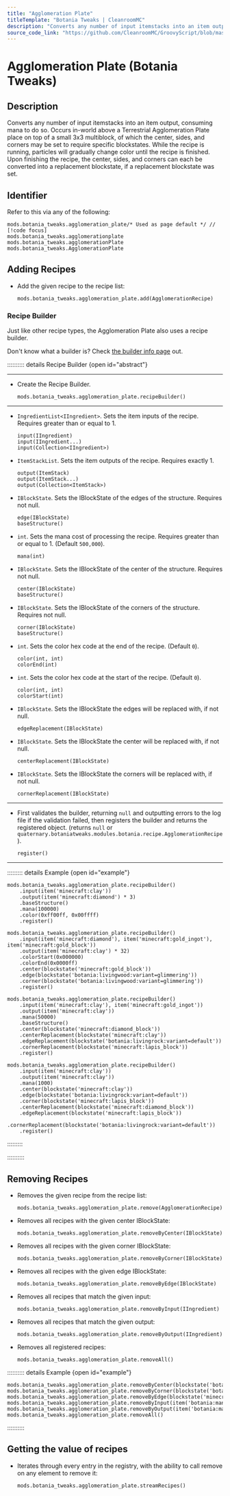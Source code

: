 ```yaml
---
title: "Agglomeration Plate"
titleTemplate: "Botania Tweaks | CleanroomMC"
description: "Converts any number of input itemstacks into an item output, consuming mana to do so. Occurs in-world above a Terrestrial Agglomeration Plate place on top of a small 3x3 multiblock, of which the center, sides, and corners may be set to require specific blockstates. While the recipe is running, particles will gradually change color until the recipe is finished. Upon finishing the recipe, the center, sides, and corners can each be converted into a replacement blockstate, if a replacement blockstate was set."
source_code_link: "https://github.com/CleanroomMC/GroovyScript/blob/master/src/main/java/com/cleanroommc/groovyscript/compat/mods/botaniatweaks/AgglomerationPlate.java"
---
```


# Agglomeration Plate (Botania Tweaks)

## Description

Converts any number of input itemstacks into an item output, consuming mana to do so. Occurs in-world above a Terrestrial Agglomeration Plate place on top of a small 3x3 multiblock, of which the center, sides, and corners may be set to require specific blockstates. While the recipe is running, particles will gradually change color until the recipe is finished. Upon finishing the recipe, the center, sides, and corners can each be converted into a replacement blockstate, if a replacement blockstate was set.

## Identifier

Refer to this via any of the following:

```groovy:no-line-numbers {1}
mods.botania_tweaks.agglomeration_plate/* Used as page default */ // [!code focus]
mods.botania_tweaks.agglomerationplate
mods.botania_tweaks.agglomerationPlate
mods.botania_tweaks.AgglomerationPlate
```


## Adding Recipes

- Add the given recipe to the recipe list:

    ```groovy:no-line-numbers
    mods.botania_tweaks.agglomeration_plate.add(AgglomerationRecipe)
    ```


### Recipe Builder

Just like other recipe types, the Agglomeration Plate also uses a recipe builder.

Don't know what a builder is? Check [the builder info page](../../getting_started/builder.md) out.

:::::::::: details Recipe Builder {open id="abstract"}

---

- Create the Recipe Builder.

    ```groovy:no-line-numbers
    mods.botania_tweaks.agglomeration_plate.recipeBuilder()
    ```

---

- `IngredientList<IIngredient>`. Sets the item inputs of the recipe. Requires greater than or equal to 1.

    ```groovy:no-line-numbers
    input(IIngredient)
    input(IIngredient...)
    input(Collection<IIngredient>)
    ```

- `ItemStackList`. Sets the item outputs of the recipe. Requires exactly 1.

    ```groovy:no-line-numbers
    output(ItemStack)
    output(ItemStack...)
    output(Collection<ItemStack>)
    ```

- `IBlockState`. Sets the IBlockState of the edges of the structure. Requires not null.

    ```groovy:no-line-numbers
    edge(IBlockState)
    baseStructure()
    ```

- `int`. Sets the mana cost of processing the recipe. Requires greater than or equal to 1. (Default `500,000`).

    ```groovy:no-line-numbers
    mana(int)
    ```

- `IBlockState`. Sets the IBlockState of the center of the structure. Requires not null.

    ```groovy:no-line-numbers
    center(IBlockState)
    baseStructure()
    ```

- `IBlockState`. Sets the IBlockState of the corners of the structure. Requires not null.

    ```groovy:no-line-numbers
    corner(IBlockState)
    baseStructure()
    ```

- `int`. Sets the color hex code at the end of the recipe. (Default `0`).

    ```groovy:no-line-numbers
    color(int, int)
    colorEnd(int)
    ```

- `int`. Sets the color hex code at the start of the recipe. (Default `0`).

    ```groovy:no-line-numbers
    color(int, int)
    colorStart(int)
    ```

- `IBlockState`. Sets the IBlockState the edges will be replaced with, if not null.

    ```groovy:no-line-numbers
    edgeReplacement(IBlockState)
    ```

- `IBlockState`. Sets the IBlockState the center will be replaced with, if not null.

    ```groovy:no-line-numbers
    centerReplacement(IBlockState)
    ```

- `IBlockState`. Sets the IBlockState the corners will be replaced with, if not null.

    ```groovy:no-line-numbers
    cornerReplacement(IBlockState)
    ```

---

- First validates the builder, returning `null` and outputting errors to the log file if the validation failed, then registers the builder and returns the registered object. (returns `null` or `quaternary.botaniatweaks.modules.botania.recipe.AgglomerationRecipe`).

    ```groovy:no-line-numbers
    register()
    ```

---

::::::::: details Example {open id="example"}
```groovy:no-line-numbers
mods.botania_tweaks.agglomeration_plate.recipeBuilder()
    .input(item('minecraft:clay'))
    .output(item('minecraft:diamond') * 3)
    .baseStructure()
    .mana(100000)
    .color(0xff00ff, 0x00ffff)
    .register()

mods.botania_tweaks.agglomeration_plate.recipeBuilder()
    .input(item('minecraft:diamond'), item('minecraft:gold_ingot'), item('minecraft:gold_block'))
    .output(item('minecraft:clay') * 32)
    .colorStart(0x000000)
    .colorEnd(0x0000ff)
    .center(blockstate('minecraft:gold_block'))
    .edge(blockstate('botania:livingwood:variant=glimmering'))
    .corner(blockstate('botania:livingwood:variant=glimmering'))
    .register()

mods.botania_tweaks.agglomeration_plate.recipeBuilder()
    .input(item('minecraft:clay'), item('minecraft:gold_ingot'))
    .output(item('minecraft:clay'))
    .mana(50000)
    .baseStructure()
    .center(blockstate('minecraft:diamond_block'))
    .centerReplacement(blockstate('minecraft:clay'))
    .edgeReplacement(blockstate('botania:livingrock:variant=default'))
    .cornerReplacement(blockstate('minecraft:lapis_block'))
    .register()

mods.botania_tweaks.agglomeration_plate.recipeBuilder()
    .input(item('minecraft:clay'))
    .output(item('minecraft:clay'))
    .mana(1000)
    .center(blockstate('minecraft:clay'))
    .edge(blockstate('botania:livingrock:variant=default'))
    .corner(blockstate('minecraft:lapis_block'))
    .centerReplacement(blockstate('minecraft:diamond_block'))
    .edgeReplacement(blockstate('minecraft:lapis_block'))
    .cornerReplacement(blockstate('botania:livingrock:variant=default'))
    .register()
```

:::::::::

::::::::::

## Removing Recipes

- Removes the given recipe from the recipe list:

    ```groovy:no-line-numbers
    mods.botania_tweaks.agglomeration_plate.remove(AgglomerationRecipe)
    ```

- Removes all recipes with the given center IBlockState:

    ```groovy:no-line-numbers
    mods.botania_tweaks.agglomeration_plate.removeByCenter(IBlockState)
    ```

- Removes all recipes with the given corner IBlockState:

    ```groovy:no-line-numbers
    mods.botania_tweaks.agglomeration_plate.removeByCorner(IBlockState)
    ```

- Removes all recipes with the given edge IBlockState:

    ```groovy:no-line-numbers
    mods.botania_tweaks.agglomeration_plate.removeByEdge(IBlockState)
    ```

- Removes all recipes that match the given input:

    ```groovy:no-line-numbers
    mods.botania_tweaks.agglomeration_plate.removeByInput(IIngredient)
    ```

- Removes all recipes that match the given output:

    ```groovy:no-line-numbers
    mods.botania_tweaks.agglomeration_plate.removeByOutput(IIngredient)
    ```

- Removes all registered recipes:

    ```groovy:no-line-numbers
    mods.botania_tweaks.agglomeration_plate.removeAll()
    ```

:::::::::: details Example {open id="example"}
```groovy:no-line-numbers
mods.botania_tweaks.agglomeration_plate.removeByCenter(blockstate('botania:livingrock'))
mods.botania_tweaks.agglomeration_plate.removeByCorner(blockstate('botania:livingrock'))
mods.botania_tweaks.agglomeration_plate.removeByEdge(blockstate('minecraft:lapis_block'))
mods.botania_tweaks.agglomeration_plate.removeByInput(item('botania:manaresource:2'))
mods.botania_tweaks.agglomeration_plate.removeByOutput(item('botania:manaresource:4'))
mods.botania_tweaks.agglomeration_plate.removeAll()
```

::::::::::

## Getting the value of recipes

- Iterates through every entry in the registry, with the ability to call remove on any element to remove it:

    ```groovy:no-line-numbers
    mods.botania_tweaks.agglomeration_plate.streamRecipes()
    ```
